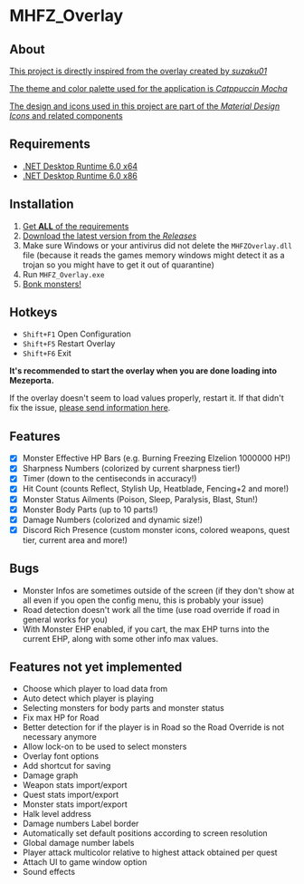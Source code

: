 # MHFZ_Overlay

## About

[This project is directly inspired from the overlay created by *suzaku01*](https://github.com/suzaku01/mhf_displayer)

[The theme and color palette used for the application is *Catppuccin Mocha*](https://github.com/catppuccin/catppuccin)

[The design and icons used in this project are part of the *Material Design Icons* and related components](https://fonts.google.com/icons)

## Requirements

- [.NET Desktop Runtime 6.0 x64](https://dotnet.microsoft.com/en-us/download/dotnet/thank-you/runtime-desktop-6.0.7-windows-x64-installer)
- [.NET Desktop Runtime 6.0 x86](https://dotnet.microsoft.com/en-us/download/dotnet/thank-you/runtime-desktop-6.0.8-windows-x86-installer)

## Installation

1. [Get **ALL** of the requirements](#requirements)
2. [Download the latest version from the *Releases*](https://github.com/Imulion/MHFZ_Overlay/releases/latest)
3. Make sure Windows or your antivirus did not delete the `MHFZOverlay.dll` file (because it reads the games memory windows might detect it as a trojan so you might have to get it out of quarantine)
4. Run `MHFZ_Overlay.exe`
5. [Bonk monsters!](https://c.tenor.com/60Tr3Zeg6RkAAAAd/fumo-bonk.gif)

## Hotkeys

- `Shift+F1` Open Configuration
- `Shift+F5` Restart Overlay
- `Shift+F6` Exit

**It's recommended to start the overlay when you are done loading into Mezeporta.**

If the overlay doesn't seem to load values properly, restart it. If that didn't fix the issue, [please send information here](https://github.com/Imulion/MHFZ_Overlay/issues).

## Features

- [x] Monster Effective HP Bars (e.g. Burning Freezing Elzelion 1000000 HP!)
- [x] Sharpness Numbers (colorized by current sharpness tier!)
- [x] Timer (down to the centiseconds in accuracy!)
- [x] Hit Count (counts Reflect, Stylish Up, Heatblade, Fencing+2 and more!)
- [x] Monster Status Ailments (Poison, Sleep, Paralysis, Blast, Stun!)
- [x] Monster Body Parts (up to 10 parts!)
- [x] Damage Numbers (colorized and dynamic size!)
- [x] Discord Rich Presence (custom monster icons, colored weapons, quest tier, current area and more!)

## Bugs

- Monster Infos are sometimes outside of the screen (if they don't show at all even if you open the config menu, this is probably your issue)
- Road detection doesn't work all the time (use road override if road in general works for you)
- With Monster EHP enabled, if you cart, the max EHP turns into the current EHP, along with some other info max values.

## Features not yet implemented

- Choose which player to load data from
- Auto detect which player is playing
- Selecting monsters for body parts and monster status
- Fix max HP for Road
- Better detection for if the player is in Road so the Road Override is not necessary anymore
- Allow lock-on to be used to select monsters
- Overlay font options
- Add shortcut for saving
- Damage graph
- Weapon stats import/export
- Quest stats import/export
- Monster stats import/export
- Halk level address
- Damage numbers Label border
- Automatically set default positions according to screen resolution
- Global damage number labels
- Player attack multicolor relative to highest attack obtained per quest
- Attach UI to game window option
- Sound effects
